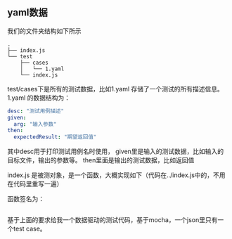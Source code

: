 ## yaml数据

我们的文件夹结构如下所示

```
.
├── index.js
└── test
    ├── cases
    │   └── 1.yaml
    └── index.js

```

test/cases下是所有的测试数据，比如1.yaml 存储了一个测试的所有描述信息。
1.yaml 的数据结构为：

```yaml
desc: "测试用例描述"
given:
  arg: "输入参数"
then:
  expectedResult: "期望返回值"
```

其中desc用于打印测试用例名时使用，
given里是输入的测试数据，比如输入的目标文件，输出的参数等。
then里面是输出的测试数据，比如返回值

index.js 是被测对象，是一个函数，大概实现如下（代码在../index.js中的，不用在代码里重写一遍）

函数签名为：
```

```

基于上面的要求给我一个数据驱动的测试代码，基于mocha，一个json里只有一个test case。
